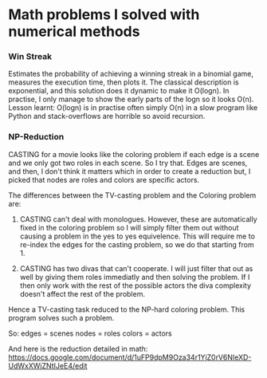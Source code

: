 # Math problems I solved with numerical methods

### Win Streak
Estimates the probability of achieving a winning streak in a binomial game, measures the execution time, then plots it. The classical description is exponential, and this solution does it dynamic to make it O(logn). In practise, I only manage to show the early parts of the logn so it looks O(n). Lesson learnt: O(logn) is in practise often simply O(n) in a slow program like Python and stack-overflows are horrible so avoid recursion.

### NP-Reduction

CASTING for a movie looks like the coloring problem if each edge is a scene and we only got two roles in each scene.
So I try that. Edges are scenes, and then, I don't think it matters which in order to create a reduction but,
I picked that nodes are roles and colors are specific actors.

The differences between the TV-casting problem and the Coloring problem are:
1. CASTING can't deal with monologues. However, these are automatically fixed in the coloring problem so I will
simply filter them out without causing a problem in the yes to yes equivelence. This will require me to re-index
the edges for the casting problem, so we do that starting from 1.

2. CASTING has two divas that can't cooperate. I will just filter that out as well by giving them roles immediatly
and then solving the problem. If I then only work with the rest of the possible actors the diva complexity doesn't
affect the rest of the problem.

Hence a TV-casting task reduced to the NP-hard coloring problem. This program solves such a problem. 

So:
edges = scenes
nodes = roles
colors = actors

And here is the reduction detailed in math:
https://docs.google.com/document/d/1uFP9dpM9Oza34r1YjZ0rV6NIeXD-UdWxXWjZNtIJeE4/edit
